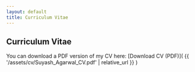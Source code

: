 ```yaml
---
layout: default
title: Curriculum Vitae
---
```


## Curriculum Vitae

You can download a PDF version of my CV here:
[Download CV (PDF)]( {{ '/assets/cv/Suyash_Agarwal_CV.pdf' | relative_url }} )

<br>